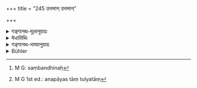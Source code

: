 +++
title = "245 उत्तमान् उत्तमान्"

+++

<details><summary>गङ्गानथ-मूलानुवादः</summary>

Having recourse to superior kinds of people, and avoiding the inferior kinds, the Brāhmaṇa attains eminence; by the contrary procedure, he becomes a Śūdra.—(245)
</details>

<details><summary>मेधातिथिः</summary>

**उत्तमान् गच्छंस्** तैः सह संबन्धं कुर्वन् **ब्राह्मणः** **श्रेष्ठताम् एति** । ब्राह्मणग्रहणं क्षत्रियवैश्ययोर् अपि प्रदर्शनार्थम् । **प्रत्यवायेन** विपरीताचरणेन हीनैः सह संबन्धेन[^२९४] प्रातिलोम्येन **शूद्रतां** गच्छति । जातेर् अनपायात् तत्तुल्यतां[^२९५] प्राप्नोतीत्य् उक्तं भवति ॥ ४.२४५ ॥


[^२९५]:
     M G 1st ed.: anapāyas tāṃ tulyatāṃ


[^२९४]:
     M G: saṃbandhinaḥ
</details>

<details><summary>गङ्गानथ-भाष्यानुवादः</summary>

‘*Having recourse to superior people*;’—*i.e*., forming connections with them,—‘*the Brāhmaṇa attains eminence*.’ The term, ‘*brāhmaṇa*,’ standing for the *Kṣatriya* and the *Vaiśya* also.

‘*By the contrary procedure*,’—by adopting the opposite process—*i.e*., by forming connections with inferior people—the man becomes a *Śūdra*. Since it is not possible for the caste of a man to disappear, what is meant is that he becomes *equal to the Śūdra*.—(245)
</details>

<details><summary>Bühler</summary>

245	A Brahmana who always connects himself with the most excellent (ones), and shuns all inferior ones, (himself) becomes most distinguished; by an opposite conduct he becomes a Sudra.
</details>
